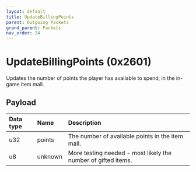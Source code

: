 ```yaml
---
layout: default
title: UpdateBillingPoints
parent: Outgoing Packets
grand_parent: Packets
nav_order: 24
---
```


# UpdateBillingPoints (0x2601)

Updates the number of points the player has available to spend, in the in-game item mall.

## Payload

| Data type            | Name            | Description                                                                                |
|:---------------------|:----------------|:-------------------------------------------------------------------------------------------|
| u32                  | points          | The number of available points in the item mall.                                           |
| u8                   | unknown         | More testing needed - most likely the number of gifted items.                              |